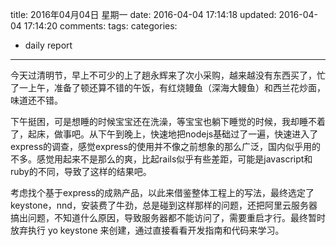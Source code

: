 title: 2016年04月04日 星期一
date: 2016-04-04 17:14:18
updated: 2016-04-04 17:14:20
comments: 
tags:
categories:
- daily report

---

今天过清明节，早上不可少的上了趟永辉来了次小采购，越来越没有东西买了，忙了一上午，准备了顿还算不错的午饭，有红烧鳗鱼（深海大鳗鱼）和西兰花炒面，味道还不错。

下午挺困，可是想睡的时候宝宝还在洗澡，等宝宝也躺下睡觉的时候，我却睡不着了，起床，做事吧。从下午到晚上，快速地把nodejs基础过了一遍，快速进入了express的调查，感觉express的使用并不像之前想象的那么广泛，国内似乎用的不多。感觉用起来不是那么的爽，比起rails似乎有些差距，可能是javascript和ruby的不同，导致了这样的结果吧。

考虑找个基于express的成熟产品，以此来借鉴整体工程上的写法，最终选定了keystone，nnd，安装费了牛劲，总是碰到这样那样的问题，还把阿里云服务器搞出问题，不知道什么原因，导致服务器都不能访问了，需要重启才行。最终暂时放弃执行 yo keystone 来创建，通过直接看看开发指南和代码来学习。
